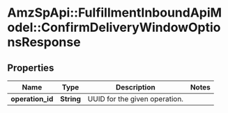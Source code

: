 # AmzSpApi::FulfillmentInboundApiModel::ConfirmDeliveryWindowOptionsResponse

## Properties
Name | Type | Description | Notes
------------ | ------------- | ------------- | -------------
**operation_id** | **String** | UUID for the given operation. | 

